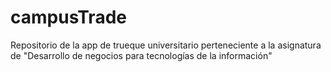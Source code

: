 # campusTrade
Repositorio de la app de trueque universitario perteneciente a la asignatura de "Desarrollo de negocios para tecnologías de la información"
